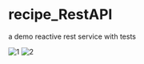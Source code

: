 # recipe_RestAPI
a demo reactive rest service with tests

![1](https://user-images.githubusercontent.com/31929318/38479036-19617c06-3c00-11e8-8a89-decc74952a6b.PNG)
![2](https://user-images.githubusercontent.com/31929318/38479037-19a094d6-3c00-11e8-8242-f830446f612e.PNG)
